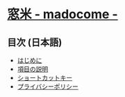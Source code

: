 # [窓米 - madocome -](https://madocome.dotplants.net/)

## 目次 (日本語)

- [はじめに](ja/getting-started.md)
- [項目の説明](ja/item-desc.md)
- [ショートカットキー](ja/shortcut-keys.md)
- [プライバシーポリシー](ja/privacy-policy.md)
